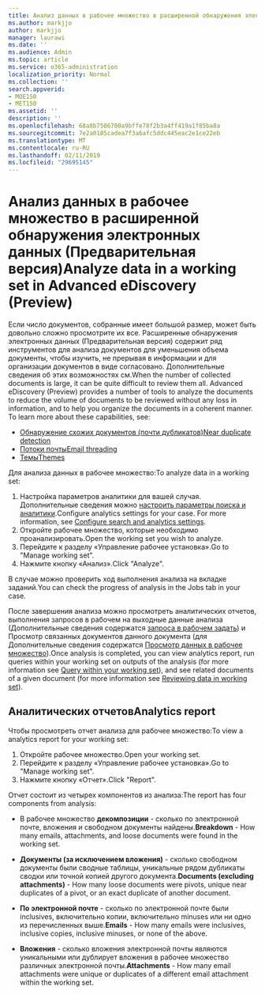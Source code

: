 ```yaml
---
title: Анализ данных в рабочее множество в расширенной обнаружения электронных данных (Предварительная версия)
ms.author: markjjo
author: markjjo
manager: laurawi
ms.date: ''
ms.audience: Admin
ms.topic: article
ms.service: o365-administration
localization_priority: Normal
ms.collection: ''
search.appverid:
- MOE150
- MET150
ms.assetid: ''
description: ''
ms.openlocfilehash: 68a8b7586700a9bffe78f2b3a4ff419a1f85ba8a
ms.sourcegitcommit: 7e2a0185cadea7f3a6afc5ddc445eac2e1ce22eb
ms.translationtype: MT
ms.contentlocale: ru-RU
ms.lasthandoff: 02/11/2019
ms.locfileid: "29695145"
---
```

# <a name="analyze-data-in-a-working-set-in-advanced-ediscovery-preview"></a><span data-ttu-id="d1108-102">Анализ данных в рабочее множество в расширенной обнаружения электронных данных (Предварительная версия)</span><span class="sxs-lookup"><span data-stu-id="d1108-102">Analyze data in a working set in Advanced eDiscovery (Preview)</span></span>

<span data-ttu-id="d1108-p101">Если число документов, собранные имеет большой размер, может быть довольно сложно просмотрите их все. Расширенные обнаружения электронных данных (Предварительная версия) содержит ряд инструментов для анализа документов для уменьшения объема документы, чтобы изучить, не прерывая в информации и для организации документов в виде согласовано. Дополнительные сведения об этих возможностях см.</span><span class="sxs-lookup"><span data-stu-id="d1108-p101">When the number of collected documents is large, it can be quite difficult to review them all. Advanced eDiscovery (Preview) provides a number of tools to analyze the documents to reduce the volume of documents to be reviewed without any loss in information, and to help you organize the documents in a coherent manner. To learn more about these capabilities, see:</span></span>

- [<span data-ttu-id="d1108-106">Обнаружение схожих документов (почти дубликатов)</span><span class="sxs-lookup"><span data-stu-id="d1108-106">Near duplicate detection</span></span>](near-duplicates.md)
- [<span data-ttu-id="d1108-107">Потоки почты</span><span class="sxs-lookup"><span data-stu-id="d1108-107">Email threading</span></span>](email-threading.md)
- [<span data-ttu-id="d1108-108">Темы</span><span class="sxs-lookup"><span data-stu-id="d1108-108">Themes</span></span>](themes.md)

<span data-ttu-id="d1108-109">Для анализа данных в рабочее множество:</span><span class="sxs-lookup"><span data-stu-id="d1108-109">To analyze data in a working set:</span></span>

1. <span data-ttu-id="d1108-p102">Настройка параметров аналитики для вашей случая. Дополнительные сведения можно [настроить параметры поиска и аналитики](configure-search-analytics-settings.md).</span><span class="sxs-lookup"><span data-stu-id="d1108-p102">Configure analytics settings for your case. For more information, see [Configure search and analytics settings](configure-search-analytics-settings.md).</span></span>
2. <span data-ttu-id="d1108-112">Откройте рабочее множество, которые необходимо проанализировать.</span><span class="sxs-lookup"><span data-stu-id="d1108-112">Open the working set you wish to analyze.</span></span>
3. <span data-ttu-id="d1108-113">Перейдите к разделу «Управление рабочее установка».</span><span class="sxs-lookup"><span data-stu-id="d1108-113">Go to "Manage working set".</span></span>
4. <span data-ttu-id="d1108-114">Нажмите кнопку «Анализ».</span><span class="sxs-lookup"><span data-stu-id="d1108-114">Click "Analyze".</span></span>

<span data-ttu-id="d1108-115">В случае можно проверить ход выполнения анализа на вкладке заданий.</span><span class="sxs-lookup"><span data-stu-id="d1108-115">You can check the progress of analysis in the Jobs tab in your case.</span></span>

 <span data-ttu-id="d1108-116">После завершения анализа можно просмотреть аналитических отчетов, выполнения запросов в рабочем на выходные данные анализа (Дополнительные сведения содержатся [запроса в рабочем задать](working-set-search.md)) и Просмотр связанных документов данного документа (для Дополнительные сведения содержатся [ Просмотр данных в рабочее множество](reviewing-data-in-working-set.md)).</span><span class="sxs-lookup"><span data-stu-id="d1108-116">Once analysis is completed, you can view analytics report, run queries within your working set on outputs of the analysis (for more information see [Query within your working set](working-set-search.md)), and see related documents of a given document (for more information see [Reviewing data in working set](reviewing-data-in-working-set.md)).</span></span>

## <a name="analytics-report"></a><span data-ttu-id="d1108-117">Аналитических отчетов</span><span class="sxs-lookup"><span data-stu-id="d1108-117">Analytics report</span></span>

<span data-ttu-id="d1108-118">Чтобы просмотреть отчет анализа для рабочее множество:</span><span class="sxs-lookup"><span data-stu-id="d1108-118">To view a analytics report for your working set:</span></span>

1. <span data-ttu-id="d1108-119">Откройте рабочее множество.</span><span class="sxs-lookup"><span data-stu-id="d1108-119">Open your working set.</span></span>
2. <span data-ttu-id="d1108-120">Перейдите к разделу «Управление рабочее установка».</span><span class="sxs-lookup"><span data-stu-id="d1108-120">Go to "Manage working set".</span></span>
3. <span data-ttu-id="d1108-121">Нажмите кнопку «Отчет».</span><span class="sxs-lookup"><span data-stu-id="d1108-121">Click "Report".</span></span>

<span data-ttu-id="d1108-122">Отчет состоит из четырех компонентов из анализа:</span><span class="sxs-lookup"><span data-stu-id="d1108-122">The report has four components from analysis:</span></span>

- <span data-ttu-id="d1108-123">В рабочее множество **декомпозиции** - сколько по электронной почте, вложения и свободном документы найдены.</span><span class="sxs-lookup"><span data-stu-id="d1108-123">**Breakdown** - How many emails, attachments, and loose documents were found in the working set.</span></span>

- <span data-ttu-id="d1108-124">**Документы (за исключением вложения)** - сколько свободном документы были сводные таблицы, уникальные рядом дубликаты сводки или точной копией другого документа.</span><span class="sxs-lookup"><span data-stu-id="d1108-124">**Documents (excluding attachments)** - How many loose documents were pivots, unique near duplicates of a pivot, or an exact duplicate of another document.</span></span>

- <span data-ttu-id="d1108-125">**По электронной почте** - сколько по электронной почте были inclusives, включительно копии, включительно minuses или ни одно из перечисленных выше.</span><span class="sxs-lookup"><span data-stu-id="d1108-125">**Emails** - How many emails were inclusives, inclusive copies, inclusive minuses, or none of the above.</span></span>

- <span data-ttu-id="d1108-126">**Вложения** - сколько вложения электронной почты являются уникальными или дублирует вложения в рабочее множество различных электронной почты.</span><span class="sxs-lookup"><span data-stu-id="d1108-126">**Attachments** - How many email attachments were unique or duplicates of a different email attachment within the working set.</span></span>